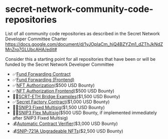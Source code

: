 # secret-network-community-code-repositories
List of all community code repositories as described in the Secret Network Developer Committee Charter https://docs.google.com/document/d/1yJOpIaCm_hjQ4BZYZm1_dZThJkNdZMnZrq7GLUbcAHA/edit#

Consider this a starting point for all repositories that have been or will be funded by the Secret Network Developer Committee

* ✅[Fund Forwarding Contract](https://github.com/zorostang/fund-forwarding)
* ✅[Fund Forwarding (Frontend)](https://github.com/zorostang/fund-forwarding-frontend)
* ✅[NFT Authorization](https://github.com/zorostang/nft-authorization)($500 USD Bounty)
* ✅[NFT Authorization Frontend](https://github.com/zorostang/nft-authorization-front-end)($500 USD Bounty)
* 🧑‍💻[SCRT-ETH Bridge Examples](https://github.com/zorostang/scrt-eth-bridge-examples)($1,500 USD Bounty)
* ✅[Secret Factory Contract](https://github.com/zorostang/secret-factory-contract)($1,000 USD Bounty)
* 🧑‍💻[SNIP3 Fixed Multisig](https://github.com/zorostang/snip3-fixed-multisig)($1,500 USD Bounty)
* 🧑‍💻[SNIP3 Flex Multisig](https://github.com/zorostang/snip3-flex-multisig)($500 USD Bounty, if implemented immediately after SNIP3 Fixed Multisig)
* 💰[Automatic Contract Verifier](https://github.com/zorostang/secret-contract-verifier)($3,000 USD Bounty)
* 💰[SNIP-721A Upgradeable NFTs](https://github.com/zorostang/secret-upgradable-nfts)($2,500 USD Bounty)
